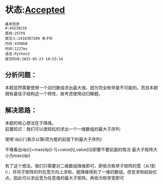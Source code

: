 # 状态:[Accepted](http://xzmdsa.openjudge.cn/2025examreview/solution/49239210/)

```
基本信息
#:49239210
题目:25TF6
提交人:2410307209 朱子轩
内存:4396kB
时间:1227ms
语言:Python3
提交时间:2025-05-23 10:53:14
```
## 分析问题：
本题显然需要使用一个动归数组求出最大值，因为完全枚举是不可能的。而且本题拥有最佳子结构这一个特性，故考虑使用动归解题。
## 解决思路：
本题的核心想法在于降维。    
前置知识：我们可以很轻松的求出一个一维数组的最大子序列:    

使用'dp[i]'(表示以第i项为尾的前提下的最大子序列)   

不难看出dp[i]=max(dp[i-1]+value[i],value[i])即要不要前面的情况
最大子矩阵大小为max(dp) 

有了这个想法，我们只需要对二维数组降维即可，即依次枚举子矩阵的宽（从1到i），并将子矩阵的列在宽方向上求和，就降维得到了一维的数组。改变求和起始位点，因此可以求出宽为任意值的最大子矩阵。再依次枚举宽即可